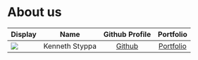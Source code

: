 # About us

Display |      Name      | Github Profile | Portfolio 
--------|:--------------:|:--------------:|:---------:
![](https://via.placeholder.com/100.png?text=Photo) | Kenneth Styppa | [Github](https://github.com/kennethSty) | [Portfolio](docs/team/johndoe.md)
